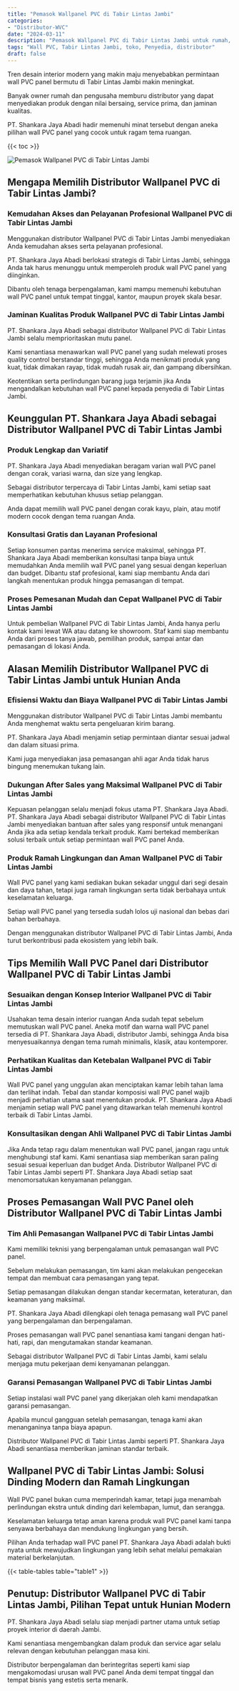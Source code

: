 ```yaml
---
title: "Pemasok Wallpanel PVC di Tabir Lintas Jambi"
categories: 
- "Distributor-WVC"
date: "2024-03-11"
description: "Pemasok Wallpanel PVC di Tabir Lintas Jambi untuk rumah, kantor, dan gerai. Material unggulan, beragam motif, pilihan warna modern, beserta servis penempatan oleh tenaga ahli berpengalaman serta jaminan resmi!|Jasa distribusi Wallpanel PVC di Tabir Lintas Jambi bagi kebutuhan tempat tinggal, kantor, atau gerai, dengan produk unggulan dan penempatan oleh tim berpengalaman dan kepastian resmi.|Solusi Wallpanel PVC di Tabir Lintas Jambi yang terbukti bagi rumah, office, serta gerai, dengan material unggulan dan pemasangan oleh teknisi berpengalaman dan garansi resmi.|Distribusi Wallpanel PVC di Tabir Lintas Jambi bagi rumah, office, serta ritel, dengan material unggulan dan pemasangan ditangani oleh teknisi berpengalaman, lengkap beserta kepastian resmi.}"
tags: "Wall PVC, Tabir Lintas Jambi, toko, Penyedia, distributor"
draft: false
---
```


Tren desain interior modern yang makin maju menyebabkan permintaan wall PVC panel bermutu di Tabir Lintas Jambi makin meningkat.

Banyak owner rumah dan pengusaha memburu distributor yang dapat menyediakan produk dengan nilai bersaing, service prima, dan jaminan kualitas.

PT. Shankara Jaya Abadi hadir memenuhi minat tersebut dengan aneka pilihan wall PVC panel yang cocok untuk ragam tema ruangan.

{{< toc >}}

![Pemasok Wallpanel PVC di Tabir Lintas Jambi](/images/Distributor-WVC/Pemasok-Wallpanel-PVC-di-Tabir-Lintas-Jambi.png)


## Mengapa Memilih Distributor Wallpanel PVC di Tabir Lintas Jambi?

### Kemudahan Akses dan Pelayanan Profesional Wallpanel PVC di Tabir Lintas Jambi

Menggunakan distributor Wallpanel PVC di Tabir Lintas Jambi menyediakan Anda kemudahan akses serta pelayanan profesional.

PT. Shankara Jaya Abadi berlokasi strategis di Tabir Lintas Jambi, sehingga Anda tak harus menunggu untuk memperoleh produk wall PVC panel yang diinginkan.

Dibantu oleh tenaga berpengalaman, kami mampu memenuhi kebutuhan wall PVC panel untuk tempat tinggal, kantor, maupun proyek skala besar.

### Jaminan Kualitas Produk Wallpanel PVC di Tabir Lintas Jambi

PT. Shankara Jaya Abadi sebagai distributor Wallpanel PVC di Tabir Lintas Jambi selalu memprioritaskan mutu panel.

Kami senantiasa menawarkan wall PVC panel yang sudah melewati proses quality control berstandar tinggi, sehingga Anda menikmati produk yang kuat, tidak dimakan rayap, tidak mudah rusak air, dan gampang dibersihkan.

Keotentikan serta perlindungan barang juga terjamin jika Anda mengandalkan kebutuhan wall PVC panel kepada penyedia di Tabir Lintas Jambi.

## Keunggulan PT. Shankara Jaya Abadi sebagai Distributor Wallpanel PVC di Tabir Lintas Jambi

### Produk Lengkap dan Variatif

PT. Shankara Jaya Abadi menyediakan beragam varian wall PVC panel dengan corak, variasi warna, dan size yang lengkap.

Sebagai distributor terpercaya di Tabir Lintas Jambi, kami setiap saat memperhatikan kebutuhan khusus setiap pelanggan.

Anda dapat memilih wall PVC panel dengan corak kayu, plain, atau motif modern cocok dengan tema ruangan Anda.

### Konsultasi Gratis dan Layanan Profesional

Setiap konsumen pantas menerima service maksimal, sehingga PT. Shankara Jaya Abadi memberikan konsultasi tanpa biaya untuk memudahkan Anda memilih wall PVC panel yang sesuai dengan keperluan dan budget. Dibantu staf profesional, kami siap membantu Anda dari langkah menentukan produk hingga pemasangan di tempat.

### Proses Pemesanan Mudah dan Cepat Wallpanel PVC di Tabir Lintas Jambi

Untuk pembelian Wallpanel PVC di Tabir Lintas Jambi, Anda hanya perlu kontak kami lewat WA atau datang ke showroom. Staf kami siap membantu Anda dari proses tanya jawab, pemilihan produk, sampai antar dan pemasangan di lokasi Anda.

## Alasan Memilih Distributor Wallpanel PVC di Tabir Lintas Jambi untuk Hunian Anda

### Efisiensi Waktu dan Biaya Wallpanel PVC di Tabir Lintas Jambi

Menggunakan distributor Wallpanel PVC di Tabir Lintas Jambi membantu Anda menghemat waktu serta pengeluaran kirim barang.

PT. Shankara Jaya Abadi menjamin setiap permintaan diantar sesuai jadwal dan dalam situasi prima.

Kami juga menyediakan jasa pemasangan ahli agar Anda tidak harus bingung menemukan tukang lain.

### Dukungan After Sales yang Maksimal Wallpanel PVC di Tabir Lintas Jambi

Kepuasan pelanggan selalu menjadi fokus utama PT. Shankara Jaya Abadi. PT. Shankara Jaya Abadi sebagai distributor Wallpanel PVC di Tabir Lintas Jambi menyediakan bantuan after sales yang responsif untuk menangani Anda jika ada setiap kendala terkait produk. Kami bertekad memberikan solusi terbaik untuk setiap permintaan wall PVC panel Anda.

### Produk Ramah Lingkungan dan Aman Wallpanel PVC di Tabir Lintas Jambi

Wall PVC panel yang kami sediakan bukan sekadar unggul dari segi desain dan daya tahan, tetapi juga ramah lingkungan serta tidak berbahaya untuk keselamatan keluarga.

Setiap wall PVC panel yang tersedia sudah lolos uji nasional dan bebas dari bahan berbahaya.

Dengan menggunakan distributor Wallpanel PVC di Tabir Lintas Jambi, Anda turut berkontribusi pada ekosistem yang lebih baik.

## Tips Memilih Wall PVC Panel dari Distributor Wallpanel PVC di Tabir Lintas Jambi

### Sesuaikan dengan Konsep Interior Wallpanel PVC di Tabir Lintas Jambi

Usahakan tema desain interior ruangan Anda sudah tepat sebelum memutuskan wall PVC panel. Aneka motif dan warna wall PVC panel tersedia di PT. Shankara Jaya Abadi, distributor Jambi, sehingga Anda bisa menyesuaikannya dengan tema rumah minimalis, klasik, atau kontemporer.

### Perhatikan Kualitas dan Ketebalan Wallpanel PVC di Tabir Lintas Jambi

Wall PVC panel yang unggulan akan menciptakan kamar lebih tahan lama dan terlihat indah. Tebal dan standar komposisi wall PVC panel wajib menjadi perhatian utama saat menentukan produk. PT. Shankara Jaya Abadi menjamin setiap wall PVC panel yang ditawarkan telah memenuhi kontrol terbaik di Tabir Lintas Jambi.

### Konsultasikan dengan Ahli Wallpanel PVC di Tabir Lintas Jambi

Jika Anda tetap ragu dalam menentukan wall PVC panel, jangan ragu untuk menghubungi staf kami. Kami senantiasa siap memberikan saran paling sesuai sesuai keperluan dan budget Anda. Distributor Wallpanel PVC di Tabir Lintas Jambi seperti PT. Shankara Jaya Abadi setiap saat menomorsatukan kenyamanan pelanggan.

## Proses Pemasangan Wall PVC Panel oleh Distributor Wallpanel PVC di Tabir Lintas Jambi

### Tim Ahli Pemasangan Wallpanel PVC di Tabir Lintas Jambi

Kami memiliki teknisi yang berpengalaman untuk pemasangan wall PVC panel.

Sebelum melakukan pemasangan, tim kami akan melakukan pengecekan tempat dan membuat cara pemasangan yang tepat.

Setiap pemasangan dilakukan dengan standar kecermatan, keteraturan, dan keamanan yang maksimal.

PT. Shankara Jaya Abadi dilengkapi oleh tenaga pemasang wall PVC panel yang berpengalaman dan berpengalaman.

Proses pemasangan wall PVC panel senantiasa kami tangani dengan hati-hati, rapi, dan mengutamakan standar keamanan.

Sebagai distributor Wallpanel PVC di Tabir Lintas Jambi, kami selalu menjaga mutu pekerjaan demi kenyamanan pelanggan.

### Garansi Pemasangan Wallpanel PVC di Tabir Lintas Jambi

Setiap instalasi wall PVC panel yang dikerjakan oleh kami mendapatkan garansi pemasangan.

Apabila muncul gangguan setelah pemasangan, tenaga kami akan menanganinya tanpa biaya apapun.

Distributor Wallpanel PVC di Tabir Lintas Jambi seperti PT. Shankara Jaya Abadi senantiasa memberikan jaminan standar terbaik.

## Wallpanel PVC di Tabir Lintas Jambi: Solusi Dinding Modern dan Ramah Lingkungan

Wall PVC panel bukan cuma memperindah kamar, tetapi juga menambah perlindungan ekstra untuk dinding dari kelembapan, lumut, dan serangga.

Keselamatan keluarga tetap aman karena produk wall PVC panel kami tanpa senyawa berbahaya dan mendukung lingkungan yang bersih.

Pilihan Anda terhadap wall PVC panel PT. Shankara Jaya Abadi adalah bukti nyata untuk mewujudkan lingkungan yang lebih sehat melalui pemakaian material berkelanjutan.

{{< table-tables table="table1" >}}

## Penutup: Distributor Wallpanel PVC di Tabir Lintas Jambi, Pilihan Tepat untuk Hunian Modern

PT. Shankara Jaya Abadi selalu siap menjadi partner utama untuk setiap proyek interior di daerah Jambi.

Kami senantiasa mengembangkan dalam produk dan service agar selalu relevan dengan kebutuhan pelanggan masa kini.

Distributor berpengalaman dan berintegritas seperti kami siap mengakomodasi urusan wall PVC panel Anda demi tempat tinggal dan tempat bisnis yang estetis serta menarik.